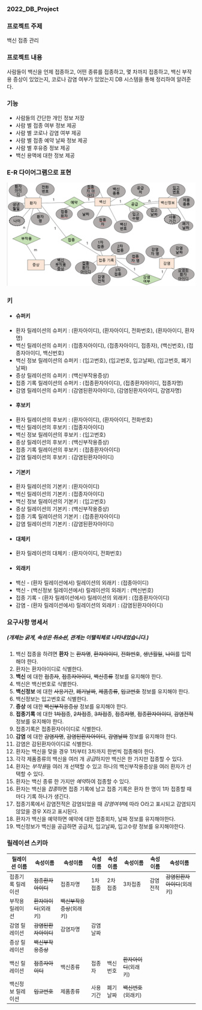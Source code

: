 ### 2022_DB_Project

### 프로젝트 주제
백신 접종 관리

### 프로젝트 내용
사람들이 백신을 언제 접종하고, 어떤 종류를 접종하고, 몇 차까지 접종하고, 백신 부작용 증상이 있었는지, 코로나 감염 여부가 있었는지 DB 시스템을 통해 정리하여 알려준다.


### 기능
* 사람들의 간단한 개인 정보 저장
* 사람 별 접종 여부 정보 제공
* 사람 별 코로나 감염 여부 제공
* 사람 별 접종 예약 날짜 정보 제공
* 사람 별 후유증 정보 제공
* 백신 용액에 대한 정보 제공

### E-R 다이어그램으로 표현
![ERdiagram](./E..R..DIAGRAM.png)

### 키
* #### 슈퍼키
* 환자 릴레이션의 슈퍼키 : (환자아이디), (환자아이디, 전화번호), (환자아이디, 환자명)
* 백신 릴레이션의 슈퍼키 : (접종자아이디), (접종자아이디, 접종자), (백신번호), (접종자아이디, 백신번호)
* 백신 정보 릴레이션의 슈퍼키 : (입고번호), (입고번호, 입고날짜), (입고번호, 폐기날짜)
* 증상 릴레이션의 슈퍼키 : (백신부작용증상)
* 접종 기록 릴레이션의 슈퍼키 : (접종환자아이디), (접종환자아이디, 접종자명)
* 감염 릴레이션의 슈퍼키 : (감염된환자아이디), (감염된환자아이디, 감염자명)
* #### 후보키
* 환자 릴레이션의 후보키 : (환자아이디), (환자아이디, 전화번호)
* 백신 릴레이션의 후보키 : (접종자아이디)
* 백신 정보 릴레이션의 후보키 : (입고번호)
* 증상 릴레이션의 후보키 : (백신부작용증상)
* 접종 기록 릴레이션의 후보키 : (접종환자아이디)
* 감염 릴레이션의 후보키 : (감염된환자아이디)
* #### 기본키
* 환자 릴레이션의 기본키 : (환자아이디)
* 백신 릴레이션의 기본키 : (접종자아이디)
* 백신 정보 릴레이션의 기본키 : (입고번호)
* 증상 릴레이션의 기본키 : (백신부작용증상)
* 접종 기록 릴레이션의 기본키 : (접종환자아이디)
* 감염 릴레이션의 기본키 : (감염된환자아이디)
* #### 대체키
* 환자 릴레이션의 대체키 : (환자아이디, 전화번호)
* #### 외래키
* 백신 - (환자 릴레이션에서) 릴레이션의 외래키 : (접종아이디)
* 백신 - (백신정보 릴레이션에서) 릴레이션의 외래키 : (백신번호)
* 접종 기록 - (환자 릴레이션에서) 릴레이션의 외래키 : (접종환자아이디)
* 감염 - (환자 릴레이션에서) 릴레이션의 외래키 : (감염된환자아이디)

### 요구사항 명세서
##### (개체는 __굵게__, 속성은 ~~취소선~~, 관계는 *이탤릭체*로 나타내었습니다.)
1. 백신 접종을 하려면 __환자__ 는 ~~환자명~~, ~~환자아이디~~, ~~전화번호~~, ~~생년월일~~, ~~나이~~를 입력해야 한다.
2. 환자는 환자아이디로 식별한다.
3.  __백신__ 에 대한 ~~접종자~~, ~~접종자아이디~~, ~~백신종류~~ 정보를 유지해야 한다.
4. 백신은 백신번호로 식별한다.
5.  __백신정보__ 에 대한 ~~사용기간~~, ~~폐기날짜~~, ~~제품종류~~, ~~입고번호~~ 정보를 유지해야 한다.
6. 백신정보는 입고번호로 식별한다.
7.  __증상__ 에 대한 ~~백신부작용증상~~ 정보를 유지해야 한다.
8.  __접종기록__ 에 대한 ~~1차접종~~, ~~2차접종~~, ~~3차접종~~, ~~접종자명~~, ~~접종환자아이디~~, ~~감염전적~~ 정보를 유지해야 한다.
9. 접종기록은 접종환자아이디로 식별한다.
10.  __감염__ 에 대한 ~~감염자명~~, ~~감염된환자아이디~~, ~~감염날짜~~ 정보를 유지해야 한다.
11. 감염은 감된환자아이디로 식별한다.
12. 환자는 백신을 맞을 경우 1차부터 3차까지 한번씩 접종해야 한다.
13. 각각 제품종류의 백신을 여러 개 *공급*하지만 백신은 한 가지만 접종할 수 있다.
14. 환자는 *부작용*을 여러 개 선택할 수 있고 하나의 백신부작용증상을 여러 환자가 선택할 수 있다.
15. 환자는 백신 종류 한 가지만 *예약*하여 접종할 수 있다.
16. 환자는 백신을 *접종*하면 접종 기록에 남고 접종 기록은 환자 한 명이 1차 접종할 때 마다 기록 하나가 생긴다.
17. 접종기록에서 감염전적은 감염되었을 때 *감염여부*에 따라 O라고 표시되고 감염되지 않았을 경우 X라고 표시된다. 
18. 환자가 백신을 예약하면 예약에 대한 접종회차, 날짜 정보를 유지해야한다.
19. 백신정보가 백신을 공급하면 공급처, 입고날짜, 입고수량 정보를 유지해야한다.

### 릴레이션 스키마
|릴레이션 이름|속성이름|속성이름|속성이름|속성이름|속성이름|속성이름|속성이름|
|---|---|---|---|---|---|---|---|
|접종기록 릴레이션|~~접종환자아이디~~|접종자명|1차접종|2차접종|3차접종|감염전적|~~감염된환자아이디~~(외래키)|
|부작용 릴레이션|~~환자아이디~~(외래키)|~~백신부작용증상~~(외래키)|
|감염 릴레이션|~~감염된환자아이디~~|감염자명|감염날짜|
|증상 릴레이션|~~백신부작용증상~~|
|백신 릴레이션|~~접종자아이디~~|백신종류|접종자|백신번호|~~환자아이디~~(외래키)|
|백신정보 릴레이션|~~입고번호~~|제품종류|사용기간|폐기날짜|~~백신번호~~(외래키)|
